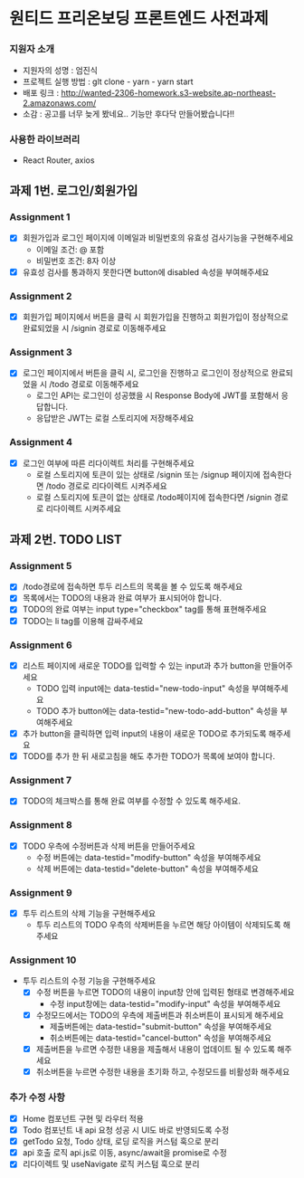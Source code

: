 # 원티드 프리온보딩 프론트엔드 사전과제

### 지원자 소개

- 지원자의 성명 : 엄진식
- 프로젝트 실행 방법 : glt clone - yarn - yarn start
- 배포 링크 : http://wanted-2306-homework.s3-website.ap-northeast-2.amazonaws.com/
- 소감 : 공고를 너무 늦게 봤네요.. 기능만 후다닥 만들어봤습니다!!

### 사용한 라이브러리

- React Router, axios

## 과제 1번. 로그인/회원가입

### Assignment 1

- [x] 회원가입과 로그인 페이지에 이메일과 비밀번호의 유효성 검사기능을 구현해주세요
  - 이메일 조건: @ 포함
  - 비밀번호 조건: 8자 이상
- [x] 유효성 검사를 통과하지 못한다면 button에 disabled 속성을 부여해주세요

### Assignment 2

- [x] 회원가입 페이지에서 버튼을 클릭 시 회원가입을 진행하고 회원가입이 정상적으로 완료되었을 시 /signin 경로로 이동해주세요

### Assignment 3

- [x] 로그인 페이지에서 버튼을 클릭 시, 로그인을 진행하고 로그인이 정상적으로 완료되었을 시 /todo 경로로 이동해주세요
  - 로그인 API는 로그인이 성공했을 시 Response Body에 JWT를 포함해서 응답합니다.
  - 응답받은 JWT는 로컬 스토리지에 저장해주세요

### Assignment 4

- [x] 로그인 여부에 따른 리다이렉트 처리를 구현해주세요
  - 로컬 스토리지에 토큰이 있는 상태로 /signin 또는 /signup 페이지에 접속한다면 /todo 경로로 리다이렉트 시켜주세요
  - 로컬 스토리지에 토큰이 없는 상태로 /todo페이지에 접속한다면 /signin 경로로 리다이렉트 시켜주세요

## 과제 2번. TODO LIST

### Assignment 5

- [x] /todo경로에 접속하면 투두 리스트의 목록을 볼 수 있도록 해주세요
- [x] 목록에서는 TODO의 내용과 완료 여부가 표시되어야 합니다.
- [x] TODO의 완료 여부는 input type="checkbox" tag를 통해 표현해주세요
- [x] TODO는 li tag를 이용해 감싸주세요

### Assignment 6

- [x] 리스트 페이지에 새로운 TODO를 입력할 수 있는 input과 추가 button을 만들어주세요
  - TODO 입력 input에는 data-testid="new-todo-input" 속성을 부여해주세요
  - TODO 추가 button에는 data-testid="new-todo-add-button" 속성을 부여해주세요
- [x] 추가 button을 클릭하면 입력 input의 내용이 새로운 TODO로 추가되도록 해주세요
- [x] TODO를 추가 한 뒤 새로고침을 해도 추가한 TODO가 목록에 보여야 합니다.

### Assignment 7

- [x] TODO의 체크박스를 통해 완료 여부를 수정할 수 있도록 해주세요.

### Assignment 8

- [x] TODO 우측에 수정버튼과 삭제 버튼을 만들어주세요
  - 수정 버튼에는 data-testid="modify-button" 속성을 부여해주세요
  - 삭제 버튼에는 data-testid="delete-button" 속성을 부여해주세요

### Assignment 9

- [x] 투두 리스트의 삭제 기능을 구현해주세요
  - 투두 리스트의 TODO 우측의 삭제버튼을 누르면 해당 아이템이 삭제되도록 해주세요

### Assignment 10

- 투두 리스트의 수정 기능을 구현해주세요
  - [x] 수정 버튼을 누르면 TODO의 내용이 input창 안에 입력된 형태로 변경해주세요
    - 수정 input창에는 data-testid="modify-input" 속성을 부여해주세요
  - [x] 수정모드에서는 TODO의 우측에 제출버튼과 취소버튼이 표시되게 해주세요
    - 제출버튼에는 data-testid="submit-button" 속성을 부여해주세요
    - 취소버튼에는 data-testid="cancel-button" 속성을 부여해주세요
  - [x] 제출버튼을 누르면 수정한 내용을 제출해서 내용이 업데이트 될 수 있도록 해주세요
  - [x] 취소버튼을 누르면 수정한 내용을 초기화 하고, 수정모드를 비활성화 해주세요

### 추가 수정 사항

- [x] Home 컴포넌트 구현 및 라우터 적용
- [x] Todo 컴포넌트 내 api 요청 성공 시 UI도 바로 반영되도록 수정
- [x] getTodo 요청, Todo 상태, 로딩 로직을 커스텀 훅으로 분리
- [x] api 호출 로직 api.js로 이동, async/await을 promise로 수정
- [x] 리다이렉트 및 useNavigate 로직 커스텀 훅으로 분리
